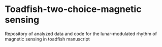 # Toadfish-two-choice-magnetic sensing
Repository of analyzed data and code for the lunar-modulated rhythm of magnetic sensing in toadfish manuscript

